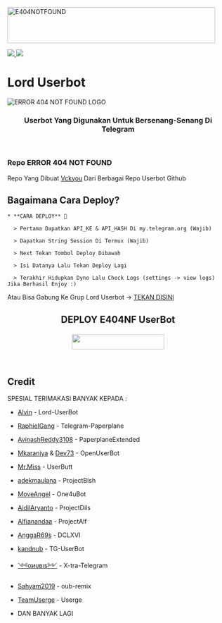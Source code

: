 <a href="https://cooltext.com"><img src="https://images.cooltext.com/5501763.gif" width="473" height="82" alt="E404NOTFOUND" /></a>

  </a>
  <a href="https://github.com/vckyou/E404NF-UserBot">
    <img src="https://telegra.ph/file/224ffaf09012f7bbea8dd.jpg">
    
  </a>
  <a href="https://github.com/vckyou/E404NF-UserBot">
    <img src="https://img.shields.io/github/stars/vckyou/E404NF-UserBot?style=social">
  </a>
</p>  

# Lord Userbot
![ERROR 404 NOT FOUND LOGO](https://telegra.ph/file/85f844efabbb7daa3af02.jpg)

<h3 align="center">Userbot Yang Digunakan Untuk Bersenang-Senang Di Telegram</h3>
<p align="center">&nbsp;</p>

### Repo ERROR 404 NOT FOUND
Repo Yang Dibuat [Vckyou](https://t.me/Vckyouuu) Dari Berbagai Repo Userbot Github 



## Bagaimana Cara Deploy?

```
* **CARA DEPLOY** 🔧

  > Pertama Dapatkan API_KE & API_HASH Di my.telegram.org (Wajib)

  > Dapatkan String Session Di Termux (Wajib)

  > Next Tekan Tombol Deploy Dibawah

  > Isi Datanya Lalu Tekan Deploy Lagi

  > Terakhir Hidupkan Dyno Lalu Check Logs (settings -> view logs) Jika Berhasil Enjoy :)
```
Atau Bisa Gabung Ke Grup Lord Userbot -> [TEKAN DISINI](https://t.me/LordUserbot_Group)
## <p align="center">DEPLOY E404NF UserBot</p>

<p align="center"><a href="https://heroku.com/deploy?template=https://github.com/vckyou/E404NF-UserBot.git"> <img src="https://img.shields.io/badge/Deploy%20Ke%20Heroku-magenta?style=flat&logo=heroku" width="210" height="34.45" /></a></p>

<br>
</p>

## Credit
SPESIAL TERIMAKASI BANYAK KEPADA :
*   [Alvin](https://github.com/Zora24) - Lord-UserBot

*   [RaphielGang](https://github.com/RaphielGang) - Telegram-Paperplane
*   [AvinashReddy3108](https://github.com/AvinashReddy3108) - PaperplaneExtended
*   [Mkaraniya](https://github.com/mkaraniya) & [Dev73](https://github.com/Devp73) - OpenUserBot
*   [Mr.Miss](https://github.com/keselekpermen69) - UserButt
*   [adekmaulana](https://github.com/adekmaulana) - ProjectBish
*   [MoveAngel](https://github.com/MoveAngel) - One4uBot
*   [AidilAryanto](https://github.com/aidilaryanto) - ProjectDils 
*   [Alfianandaa](https://github.com/alfianandaa/ProjectAlf) - ProjectAlf
*   [AnggaR69s](https://github.com/GengKapak/DCLXVI) - DCLXVI
*   [kandnub](https://github.com/kandnub) - TG-UserBot
*   [༺αиυвιѕ༻](https://github.com/Dark-Princ3) - X-tra-Telegram
*   [Sahyam2019](https://github.com/sahyam2019/oub-remix) - oub-remix
*   [TeamUserge](https://github.com/UsergeTeam/Userge) - Userge
*   DAN BANYAK LAGI 

